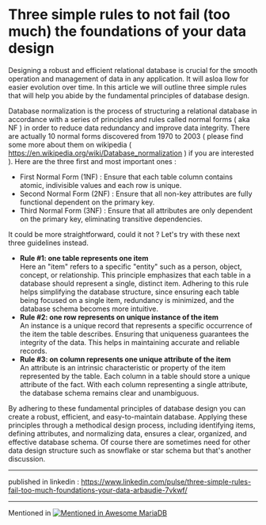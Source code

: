 # Three simple rules to not fail (too much) the foundations of your data design

Designing a robust and efficient relational database is crucial for the smooth operation and management of data in any application. It will asloa llow for easier evolution over time. In this article we will outline three simple rules that will help you abide by the fundamental principles of database design.

Database normalization is the process of structuring a relational database in accordance with a series of principles and rules called normal forms ( aka NF ) in order to reduce data redundancy and improve data integrity.
There are actually 10 normal forms discovered from 1970 to 2003 ( please find some more about them on wikipedia ( https://en.wikipedia.org/wiki/Database_normalization ) if you are interested ). Here are the three first and most important ones : 
* First Normal Form (1NF) : Ensure that each table column contains atomic, indivisible values and each row is unique.
* Second Normal Form (2NF) : Ensure that all non-key attributes are fully functional dependent on the primary key.
* Third Normal Form (3NF) : Ensure that all attributes are only dependent on the primary key, eliminating transitive dependencies.

It could be more straightforward, could it not ? Let's try with these next three guidelines instead.

* **Rule #1: one table represents one item**  
Here an "item" refers to a specific "entity" such as a person, object, concept, or relationship. This principle emphasizes that each table in a database should represent a single, distinct item. Adhering to this rule helps simplifying the database structure, since ensuring each table being focused on a single item, redundancy is minimized, and the database schema becomes more intuitive.
* **Rule #2: one row represents on unique instance of the item**  
An instance is a unique record that represents a specific occurrence of the item the table describes. Ensuring that uniqueness guarantees the integrity of the data. This helps in maintaining accurate and reliable records.
* **Rule #3: on column represents one unique attribute of the item**  
An attribute is an intrinsic characteristic or property of the item represented by the table. Each column in a table should store a unique attribute of the fact. With each column representing a single attribute, the database schema remains clear and unambiguous. 

By adhering to these fundamental principles of database design you can create a robust, efficient, and easy-to-maintain database. Applying these principles through a methodical design process, including identifying items, defining attributes, and normalizing data, ensures a clear, organized, and effective database schema. Of course there are sometimes need for other data design structure such as snowflake or star schema but that's another discussion.

---

published in linkedin : https://www.linkedin.com/pulse/three-simple-rules-fail-too-much-foundations-your-data-arbaudie-7vkwf/


---

Mentioned in [![Mentioned in Awesome MariaDB](https://awesome.re/mentioned-badge.svg)](https://github.com/Vettabase/awesome-mariadb)
